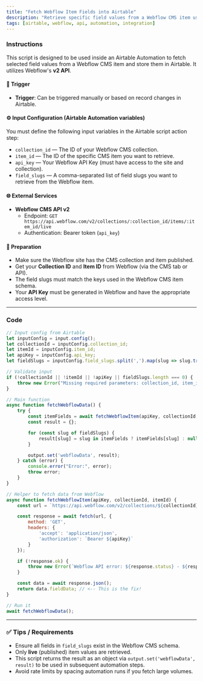 ```yaml
---
title: "Fetch Webflow Item Fields into Airtable"
description: "Retrieve specific field values from a Webflow CMS item using Webflow's v2 API and populate them into Airtable."
tags: [airtable, webflow, api, automation, integration]
---
```


### Instructions

This script is designed to be used inside an Airtable Automation to fetch selected field values from a Webflow CMS item and store them in Airtable. It utilizes Webflow's **v2 API**.

#### 🔁 Trigger
- **Trigger**: Can be triggered manually or based on record changes in Airtable.

#### ⚙️ Input Configuration (Airtable Automation variables)
You must define the following input variables in the Airtable script action step:

- `collection_id` — The ID of your Webflow CMS collection.
- `item_id` — The ID of the specific CMS item you want to retrieve.
- `api_key` — Your Webflow API Key (must have access to the site and collection).
- `field_slugs` — A comma-separated list of field slugs you want to retrieve from the Webflow item.

#### 🌐 External Services
- **Webflow CMS API v2**
  - Endpoint: `GET https://api.webflow.com/v2/collections/:collection_id/items/:item_id/live`
  - Authentication: Bearer token (`api_key`)

#### 🧩 Preparation
- Make sure the Webflow site has the CMS collection and item published.
- Get your **Collection ID** and **Item ID** from Webflow (via the CMS tab or API).
- The field slugs must match the keys used in the Webflow CMS item schema.
- Your **API Key** must be generated in Webflow and have the appropriate access level.

---

### Code

```js
// Input config from Airtable
let inputConfig = input.config();
let collectionId = inputConfig.collection_id;
let itemId = inputConfig.item_id;
let apiKey = inputConfig.api_key;
let fieldSlugs = inputConfig.field_slugs.split(',').map(slug => slug.trim());

// Validate input
if (!collectionId || !itemId || !apiKey || fieldSlugs.length === 0) {
    throw new Error("Missing required parameters: collection_id, item_id, api_key, or field_slugs.");
}

// Main function
async function fetchWebflowData() {
    try {
        const itemFields = await fetchWebflowItem(apiKey, collectionId, itemId);
        const result = {};

        for (const slug of fieldSlugs) {
            result[slug] = slug in itemFields ? itemFields[slug] : null;
        }

        output.set('webflowData', result);
    } catch (error) {
        console.error("Error:", error);
        throw error;
    }
}

// Helper to fetch data from Webflow
async function fetchWebflowItem(apiKey, collectionId, itemId) {
    const url = `https://api.webflow.com/v2/collections/${collectionId}/items/${itemId}/live`;

    const response = await fetch(url, {
        method: 'GET',
        headers: {
            'accept': 'application/json',
            'authorization': `Bearer ${apiKey}`
        }
    });

    if (!response.ok) {
        throw new Error(`Webflow API error: ${response.status} - ${response.statusText}`);
    }

    const data = await response.json();
    return data.fieldData; // <-- This is the fix!
}

// Run it
await fetchWebflowData();
```

---

### ✅ Tips / Requirements

- Ensure all fields in `field_slugs` exist in the Webflow CMS schema.
- Only **live** (published) item values are retrieved.
- This script returns the result as an object via `output.set('webflowData', result)` to be used in subsequent automation steps.
- Avoid rate limits by spacing automation runs if you fetch large volumes.
